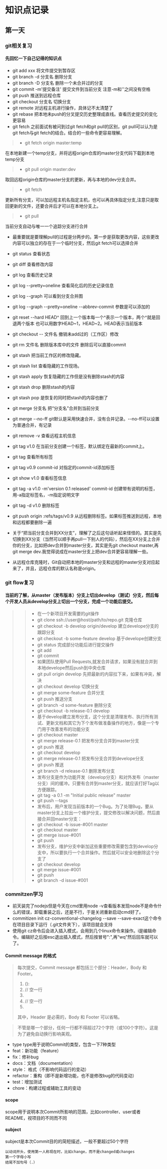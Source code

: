 # 知识点记录

## 第一天

### git相关复习

#### 先回忆一下自己记得的知识点

* git add xxx  将文件提交到暂存区
* git branch -d 分支名  删除分支
* git branch -D 分支名   删除一个未合并过的分支
* git commit -m'提交备注'  提交文件到当前分支   注意-m和''之间没有空格
* git push    推送到远程仓库
* git checkout 分支名    切换分支
* git remote  对远程主机进行操作，具体记不太清楚了
* git rebase  把本地未push的分叉提交历史整理成直线。查看历史提交的变化更容易
* git fetch   之前面试有被问到过git fetch和git pull的区别，git pull可以认为是git fetch与git fetch的结合。结合的一些命令更容易理解。
>* git fetch origin master:temp

在本地新建一个temp分支，并将远程origin仓库的master分支代码下载到本地temp分支

>* git pull origin master:dev

取回远程origin仓库的master分支的更新，再与本地的dev分支合并。

>* git fetch

更新所有分支，可以加远程主机名指定主机，也可以再具体指定分支,注意只是取回更新的文件，还要合并后才可以在本地分支上。

>* git pull

当前分支自动与唯一一个追踪分支进行合并

* 最重要就是要理解pull的过程是分两步的。第一步是获取更改内容，这些更改内容可以独立的存在于一个临时分支，然后git fetch可以选择合并

* git status 查看状态
* git diff 查看修改内容
* git log 查看历史记录
* git log --pretty=oneline 查看简化后的历史记录信息
* git log --graph 可以看到分支合并图
* git log --graph --pretty=oneline --abbrev-commit 参数是可以添加的
* git reset --hard HEAD^ 回到上一个版本每一个^表示一个版本，两个^就是回退两个版本 也可以用数字HEAD~1，HEAD~2。HEAD表示当前版本
* git checkout -- 文件名  撤销未add过的（工作区）修改
* git rm 文件名 删除版本库中的文件  删除后可以直接commit
* git stash  把当前工作区的修改隐藏。
* git stash list 查看隐藏的工作现场。
* git stash apply 恢复隐藏的工作但是没有删除stash的内容
* git stash drop 删除stash的内容
* git stash pop 是恢复的同时把stash的内容也删了
* git merge 分支名  把“分支名”合并到当前分支
* git merge --no-ff git默认是采用快速合并，没有合并记录。--no-ff可以设置为普通合并，有记录
* git remove -v 查看远程主机信息
* git tag v1.0  在当前分支创建一个标签，默认绑定在最新的commit上。
* git tag 查看所有标签
* git tag v0.9 commit-id  对指定的commit-id添加标签
* git show v1.0 查看标签信息
* git tag -a v1.0 -m'version 0.1 released' commit-id   创建带有说明的标签，用-a指定标签名，-m指定说明文字
* git tag -d v1.0  删除标签  
* git push origin :refs/tags/v0.9  从远程删除标签。如果标签推送到远程，本地和远程都要删除一遍
* 关于“把当前分支合并到XX分支”，理解了之后这句话听起来怪怪的。其实是先切换到XX分支（当然可以顺手再pull一下别人的代码），然后在XX分支上合并你的分支，比如把dev合并到master分支，其实是先git checkout master,再git merge dev.我觉得说成在master分支上把dev合并更容易理解一些。
* 从远程仓库克隆时，Git自动把本地的master分支和远程的master分支对应起来了，并且，远程仓库的默认名称是origin。

### git flow复习

#### 当前的了解，从master（发布版本）分支上切出develop（测试）分支，然后每个开发人员从develop分支上切出一个分支，完成一个功能后提交。

>>* 在一个新项目开发需要的git操作
>>* git clone ssh://user@host/path/to/repo.git  克隆仓库
>>* git checkout -b develop origin/develop    建立develope分支的跟踪分支
>>* git checkout -b some-feature develop   基于develope创建分支
>>* git status  完成部分功能后进行提交操作
>>* git add
>>* git commit
>>* 如果团队使用Pull Requests,就发合并请求，如果没有就合并到本地develope然后push到中央仓库
>>* git pull origin develop  先把最新的内容拉下来，如果有冲突，解决
>>* git checkout develop   切换分支
>>* git merge some-feature   合并分支
>>* git push        推送分支
>>* git branch -d some-feature   删除分支
>>* git checkout -b release-0.1 develop  
>>* 基于develop建立发布分支，这个分支是清理发布、执行所有测试、更新文档和其它为下个发布做准备操作的地方，像是一个专门用于改善发布的功能分支
>>* git checkout master
>>* git merge release-0.1    把发布分支合并到master分支
>>* git push                   推送
>>* git checkout develop
>>* git merge release-0.1        把发布分支合并到develope分支
>>* git push                  推送
>>* git branch -d release-0.1   删除发布分支
>>* 发布分支是作为功能开发（develop分支）和对外发布（master分支）间的缓冲。只要有合并到master分支，就应该打好Tag以方便跟踪。
>>* git tag -a 0.1 -m "Initial public release" master
>>* git push --tags
>>* 发布后，用户发现当前版本的一个Bug。为了处理Bug，要从master分支上拉出一个维护分支，提交修改以解决问题，然后直接合并回master分支：
>>* git checkout -b issue-#001 master
>>* git checkout master
>>* git merge issue-#001
>>* git push
>>* 发布分支，维护分支中新加这些重要修改需要包含到develop分支中，所以要执行一个合并操作。然后就可以安全地删除这个分支了
>>* git checkout develop
>>* git merge issue-#001
>>* git push
>>* git branch -d issue-#001

### commitzen学习

* 前天装完了nodejs但是今天在cmd里用node -v查看版本发现node不是命令什么的错误，卸载重装之后，还是不行，于是关闭重新启动cmd好了。
* commitizen init cz-conventional-changelog --save --save-exact这个命令在项目目录下运行（.git文件夹下），该项目就会支持
* 使用git cz命令后会进入插入模式，会用到几个linux命令来操作。i是编辑命令。编辑好之后按esc退出插入模式，然后按冒号":",再“wq”然后回车就可以了。
  
#### Commit message 的格式

>每次提交，Commit message 都包括三个部分：Header，Body 和 Footer。
>1. <type>(<scope>): <subject>
>2. // 空一行
>3. <body>
>4. // 空一行
>5. <footer>
>其中，Header 是必需的，Body 和 Footer 可以省略。

>不管是哪一个部分，任何一行都不得超过72个字符（或100个字符）。这是为了避免自动换行影响美观。

* type type用于说明Commit的类型，包含一下7种类型
* feat：新功能（feature）
* fix：修补bug
* docs：文档（documentation）
* style： 格式（不影响代码运行的变动）
* refactor：重构（即不是新增功能，也不是修改bug的代码变动）
* test：增加测试
* chore：构建过程或辅助工具的变动
  
#### scope

scope用于说明本次Commit所影响的范围，比如controller、user或者README，视项目的不同而不同

#### subject

subject是本次Commit目的的简短描述，一般不要超过50个字符

    以动词开头，使用第一人称现在时，比如change，而不是changed或changes
    第一个字母小写
    结尾不加句号（.）